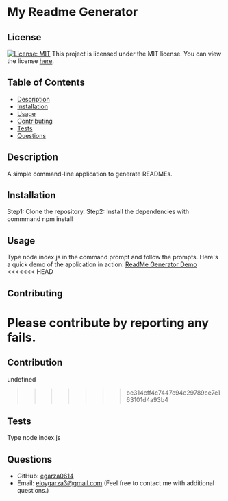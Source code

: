 # My Readme Generator
## License
[![License: MIT](https://img.shields.io/badge/License-MIT-yellow.svg)](https://opensource.org/license/mit)
This project is licensed under the MIT license. You can view the license [here](https://opensource.org/licenses/mit).
## Table of Contents
* [Description](#description)
* [Installation](#installation)
* [Usage](#usage)
* [Contributing](#contributing)
* [Tests](#tests)
* [Questions](#questions)
## Description
A simple command-line application to generate READMEs.
## Installation
Step1: Clone the repository. Step2: Install the dependencies with commmand npm install
## Usage
Type node index.js in the command prompt and follow the prompts.
Here's a quick demo of the application in action: [ReadMe Generator Demo](https://egarza0614.github.io/C9_Readme_Gen/assets/ReadMeGen_Demo.webm)
<<<<<<< HEAD
## Contributing
Please contribute by reporting any fails.
=======
## Contribution
undefined
>>>>>>> be314cff4c7447c94e29789ce7e163101d4a93b4
## Tests
Type node index.js
## Questions
* GitHub: [egarza0614](https://github.com/egarza0614)
* Email: eloygarza3@gmail.com (Feel free to contact me with additional questions.)
